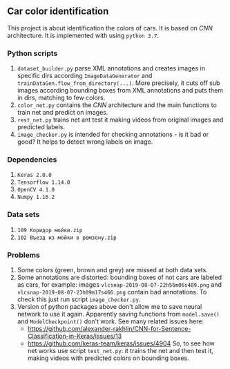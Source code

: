 ## Car color identification

This project is about identification the colors of cars. It is based on _CNN_ architecture.
It is implemented with using `python 3.7`.


### Python scripts
1. `dataset_builder.py` parse  XML annotations and creates images in specific dirs
according `ImageDataGenerator` and `trainDataGen.flow_from_directory(...)`.
More precisely, it cuts off sub images according bounding boxes from XML annotations
 and puts them in dirs, matching to few colors.  
2. `color_net.py` contains the _CNN_ architecture and the main functions to train net and predict on images.
3. `rest_net.py` trains net ant test it making videos from original images and predicted labels.
4. `image_checker.py` is intended for checking annotations - is it bad or good?
It helps to detect wrong labels on image. 


### Dependencies
1. `Keras 2.0.0`
2. `Tensorflow 1.14.0`
3. `OpenCV 4.1.0`
4. `Numpy 1.16.2`


### Data sets
1. `109 Коридор мойки.zip`
2. `102 Въезд из мойки в ремзону.zip`


### Problems
1. Some colors (green, brown and grey) are missed at both data sets.
2. Some annotations are distorted: bounding boxes of not cars are labeled as cars,
for example: images `vlcsnap-2019-08-07-22h56m06s489.png` and `vlcsnap-2019-08-07-23h09m17s466.png`
contain bad annotations. To check this just run script `image_checker.py`.
3. Version of python packages above don't allow me to save neural network to use it again.
Apparently saving functions from `model.save()` and `ModelCheckpoint()` don't work.
See many related issues here:
    - https://github.com/alexander-rakhlin/CNN-for-Sentence-Classification-in-Keras/issues/13
    - https://github.com/keras-team/keras/issues/4904
So, to see how net works use script `test_net.py`: it trains the net and then test it,
making videos with predicted colors on bounding boxes.
    
